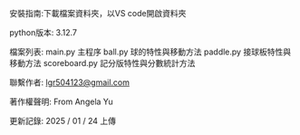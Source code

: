 
安裝指南:下載檔案資料夾，以VS code開啟資料夾

python版本: 3.12.7

檔案列表: 
main.py 主程序
ball.py 球的特性與移動方法
paddle.py 接球板特性與移動方法
scoreboard.py 記分版特性與分數統計方法

聯繫作者: lgr504123@gmail.com

著作權聲明: From Angela Yu

更新記錄: 2025 / 01 / 24 上傳
